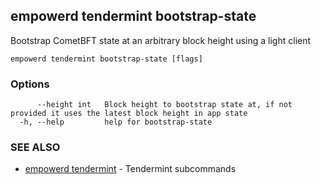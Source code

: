 ## empowerd tendermint bootstrap-state

Bootstrap CometBFT state at an arbitrary block height using a light client

```
empowerd tendermint bootstrap-state [flags]
```

### Options

```
      --height int   Block height to bootstrap state at, if not provided it uses the latest block height in app state
  -h, --help         help for bootstrap-state
```

### SEE ALSO

* [empowerd tendermint](empowerd_tendermint.md)	 - Tendermint subcommands

